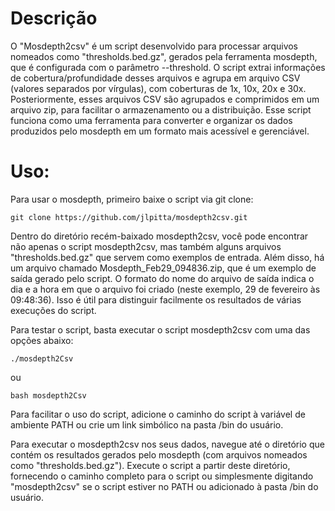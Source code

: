 # Descrição
O "Mosdepth2csv" é um script desenvolvido para processar arquivos nomeados como "thresholds.bed.gz", gerados pela ferramenta mosdepth, que é configurada com o parâmetro --threshold. O script extrai informações de cobertura/profundidade desses arquivos e agrupa em arquivo CSV (valores separados por vírgulas), com coberturas de 1x, 10x, 20x e 30x. Posteriormente, esses arquivos CSV são agrupados e comprimidos em um arquivo zip, para facilitar o armazenamento ou a distribuição. Esse script funciona como uma ferramenta para converter e organizar os dados produzidos pelo mosdepth em um formato mais acessível e gerenciável.

# Uso:

Para usar o mosdepth, primeiro baixe o script via git clone:
```
git clone https://github.com/jlpitta/mosdepth2csv.git
```

Dentro do diretório recém-baixado mosdepth2csv, você pode encontrar não apenas o script mosdepth2csv, mas também alguns arquivos "thresholds.bed.gz" que servem como exemplos de entrada. Além disso, há um arquivo chamado Mosdepth_Feb29_094836.zip, que é um exemplo de saída gerado pelo script. O formato do nome do arquivo de saída indica o dia e a hora em que o arquivo foi criado (neste exemplo, 29 de fevereiro às 09:48:36). Isso é útil para distinguir facilmente os resultados de várias execuções do script.

Para testar o script, basta executar o script mosdepth2csv com uma das opções abaixo:
```
./mosdepth2Csv
```
ou
```
bash mosdepth2Csv
```
Para facilitar o uso do script, adicione o caminho do script à variável de ambiente PATH ou crie um link simbólico na pasta /bin do usuário.

Para executar o mosdepth2csv nos seus dados, navegue até o diretório que contém os resultados gerados pelo mosdepth (com arquivos nomeados como "thresholds.bed.gz"). Execute o script a partir deste diretório, fornecendo o caminho completo para o script ou simplesmente digitando "mosdepth2csv" se o script estiver no PATH ou adicionado à pasta /bin do usuário.
